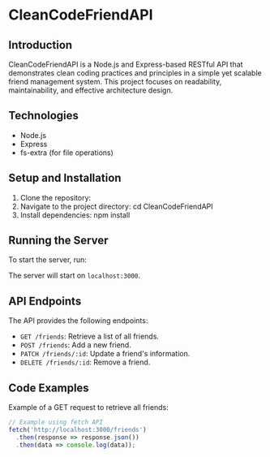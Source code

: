 # CleanCodeFriendAPI

## Introduction
CleanCodeFriendAPI is a Node.js and Express-based RESTful API that demonstrates clean coding practices and principles in a simple yet scalable friend management system. This project focuses on readability, maintainability, and effective architecture design.

## Technologies
- Node.js
- Express
- fs-extra (for file operations)

## Setup and Installation
1. Clone the repository:
2. Navigate to the project directory: cd CleanCodeFriendAPI
3. Install dependencies: npm install

## Running the Server
To start the server, run:

The server will start on `localhost:3000`.

## API Endpoints
The API provides the following endpoints:
- `GET /friends`: Retrieve a list of all friends.
- `POST /friends`: Add a new friend.
- `PATCH /friends/:id`: Update a friend's information.
- `DELETE /friends/:id`: Remove a friend.

## Code Examples
Example of a GET request to retrieve all friends:
```javascript
// Example using fetch API
fetch('http://localhost:3000/friends')
  .then(response => response.json())
  .then(data => console.log(data));



